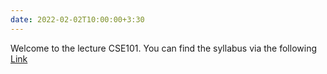 ```yaml
---
date: 2022-02-02T10:00:00+3:30
---
```

Welcome to the lecture CSE101. You can find the syllabus via the following [Link](./static_files/presentations/CSE_101_Syllabus.pdf) 
